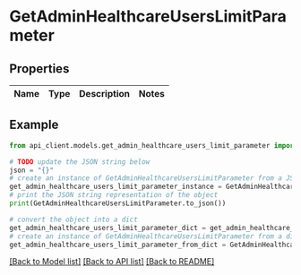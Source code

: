 # GetAdminHealthcareUsersLimitParameter


## Properties

Name | Type | Description | Notes
------------ | ------------- | ------------- | -------------

## Example

```python
from api_client.models.get_admin_healthcare_users_limit_parameter import GetAdminHealthcareUsersLimitParameter

# TODO update the JSON string below
json = "{}"
# create an instance of GetAdminHealthcareUsersLimitParameter from a JSON string
get_admin_healthcare_users_limit_parameter_instance = GetAdminHealthcareUsersLimitParameter.from_json(json)
# print the JSON string representation of the object
print(GetAdminHealthcareUsersLimitParameter.to_json())

# convert the object into a dict
get_admin_healthcare_users_limit_parameter_dict = get_admin_healthcare_users_limit_parameter_instance.to_dict()
# create an instance of GetAdminHealthcareUsersLimitParameter from a dict
get_admin_healthcare_users_limit_parameter_from_dict = GetAdminHealthcareUsersLimitParameter.from_dict(get_admin_healthcare_users_limit_parameter_dict)
```
[[Back to Model list]](../README.md#documentation-for-models) [[Back to API list]](../README.md#documentation-for-api-endpoints) [[Back to README]](../README.md)


